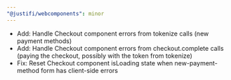 ```yaml
---
"@justifi/webcomponents": minor
---
```


- Add: Handle Checkout component errors from tokenize calls (new payment methods)
- Add: Handle Checkout component errors from checkout.complete calls (paying the checkout, possibly with the token from tokenize)
- Fix: Reset Checkout component isLoading state when new-payment-method form has client-side errors

